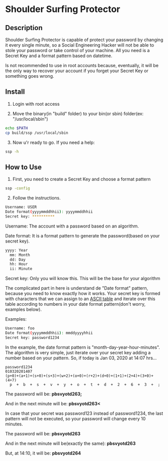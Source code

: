 # Shoulder Surfing Protector

## Description

Shoulder Surfing Protector is capable of protect your password by changing it every single minute, so a Social Engineering Hacker will not be able to stole your password or take control of your machine. All you need is a Secret Key and a format pattern based on datetime.

Is not recommended to use in root accounts because, eventually, it will be the only way to recover your account if you forget your Secret Key or something goes wrong.

## Install

1. Login with root access

2. Move the binary(in "build" folder) to your bin(or sbin) folder(ex: "/usr/local/sbin")
```bash
echo $PATH
cp build/ssp /usr/local/sbin
```

3. Now u'r ready to go. If you need a help:
```bash
ssp -h
```

## How to Use

1. First, you need to create a Secret Key and choose a format pattern
```bash
ssp -config
```

2. Follow the instructions.
```bash
Username: USER
Date format(yyyymmddhhii): yyyymmddhhii
Secret key: **********
```
Username: The account with a password based on an algorithm.

Date format: It is a format pattern to generate the password(based on your secret key).
```bash
yyyy: Year
  mm: Month
  dd: Day
  hh: Hour
  ii: Minute
```
Secret key: Only you will know this. This will be the base for your algorithm

The complicated part in here is understand de "Date format" pattern, because you need to know exactly how it works. Your secret key is formed with characters that we can assign to an [ASCII table](https://ascii.cl/) and iterate over this table according to numbers in your date format pattern(don't worry, examples below).

Examples:
```bash
Username: foo
Date format(yyyymmddhhii): mmddyyyyhhii
Secret key: password1234
```

In the example, the date format pattern is "month-day-year-hour-minutes". The algorithm is very simple, just iterate over your secret key adding a number based on your pattern. So, if today is Jan 03, 2020 at 14:07 hrs...

```
password1234
010320201407
(p+0)+(a+1)+(s+0)+(s+3)+(w+2)+(o+0)+(r+2)+(d+0)+(1+1)+(2+4)+(3+0)+(4+7)
  p  +  b  +  s  +  v  +  y  +  o  +  t  +  d  +  2  +  6  +  3  +  ;
```

The password will be: **pbsvyotd263;**

And in the next minute will be: **pbsvyotd263<**

In case that your secret was password123 instead of password1234, the last pattern will not be executed, so your password will change every 10 minutes.

The password will be: **pbsvyotd263**

And in the next minute will be(exactly the same): **pbsvyotd263**

But, at 14:10, it will be: **pbsvyotd264**
